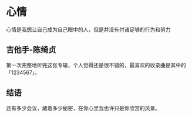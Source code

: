 # 心情
心情是我想让自己成为自己眼中的人，但是并没有付诸足够的行为和努力

## 吉他手-陈绮贞
第一次完整地听完这张专辑，个人觉得还是很不错的，最喜欢的收录曲是其中的「1234567」。

## 结语
还有多少会议，藏着多少秘密，在你心里我也许只是你欣赏的风景。
